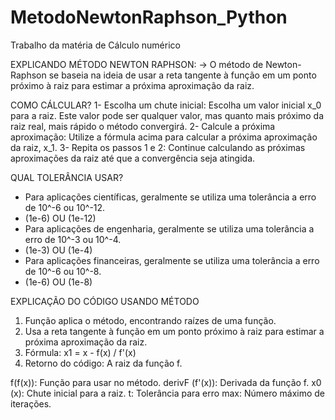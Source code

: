 # MetodoNewtonRaphson_Python

Trabalho da matéria de Cálculo numérico

  EXPLICANDO MÉTODO NEWTON RAPHSON:
  -> O método de Newton-Raphson se baseia na ideia de usar a reta tangente à função em um ponto próximo à raiz para estimar a próxima aproximação da raiz.

  COMO CÁLCULAR? 
  1- Escolha um chute inicial: Escolha um valor inicial x_0 para a raiz. Este valor pode ser qualquer valor, mas quanto mais próximo da raiz real, mais rápido o método convergirá.
  2- Calcule a próxima aproximação: Utilize a fórmula acima para calcular a próxima aproximação da raiz, x_1.
  3- Repita os passos 1 e 2: Continue calculando as próximas aproximações da raiz até que a convergência seja atingida.

  QUAL TOLERÂNCIA USAR?
  - Para aplicações científicas, geralmente se utiliza uma tolerância a erro de 10^-6 ou 10^-12.
  -  (1e-6) OU (1e-12)
  - Para aplicações de engenharia, geralmente se utiliza uma tolerância a erro de 10^-3 ou 10^-4.
  -  (1e-3) OU (1e-4)
  - Para aplicações financeiras, geralmente se utiliza uma tolerância a erro de 10^-6 ou 10^-8.
  - (1e-6) OU (1e-8)
  
  EXPLICAÇÃO DO CÓDIGO USANDO MÉTODO
  
  1. Função aplica o método, encontrando raízes de uma função.
  2. Usa a reta tangente à função em um ponto próximo à raiz 
  para estimar a próxima aproximação da raiz.
  3. Fórmula: x1 = x - f(x) / f'(x)
  4. Retorno do código: A raiz da função f.

  f(f(x)): Função para usar no método.
  derivF (f'(x)): Derivada da função f.
  x0 (x): Chute inicial para a raiz.
  t: Tolerância para erro 
  max: Número máximo de iterações.


